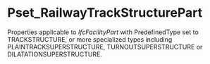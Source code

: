 # Pset_RailwayTrackStructurePart

Properties applicable to _IfcFacilityPart_ with PredefinedType set to TRACKSTRUCTURE, or more specialized types including PLAINTRACKSUPERSTRUCTURE, TURNOUTSUPERSTRUCTURE or DILATATIONSUPERSTRUCTURE.
